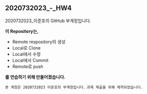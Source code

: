 ## 2020732023_-_HW4
2020732023_이준호의 GitHub 부계정입니다.

**이 Repository는,**
* Remote respository의 생성
* Local로 Clone
* Local에서 수정
* Local에서 Commit
* Remote로 push

**를 연습하기 위해 만들어졌습니다.**

`본 계정은 2020732023 이준호의 부계정입니다.`
`과제 제출을 위해 제작되었습니다.`
